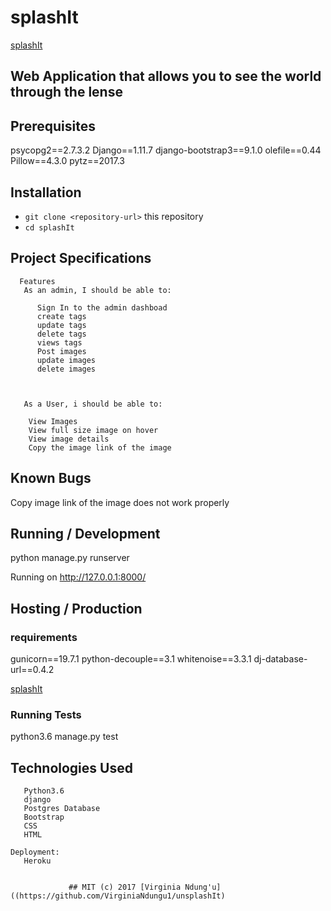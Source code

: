 # splashIt

[splashIt](https://github.com/VirginiaNdungu1/unsplashIt)
## Web Application that allows you to see the world through the lense

## Prerequisites
psycopg2==2.7.3.2
Django==1.11.7
django-bootstrap3==9.1.0
olefile==0.44
Pillow==4.3.0
pytz==2017.3

## Installation

* `git clone <repository-url>` this repository
* `cd splashIt`

## Project Specifications

      Features 
       As an admin, I should be able to:
       
          Sign In to the admin dashboad
          create tags
          update tags
          delete tags
          views tags
          Post images
          update images
          delete images
       
      
        
       As a User, i should be able to:
       
        View Images
        View full size image on hover
        View image details
        Copy the image link of the image
        
        
## Known Bugs
Copy image link of the image does not work properly

## Running / Development

python manage.py runserver

Running on http://127.0.0.1:8000/ 

## Hosting / Production

### requirements
gunicorn==19.7.1
python-decouple==3.1
whitenoise==3.3.1
dj-database-url==0.4.2

[splashIt](https://splashit.herokuapp.com/)


### Running Tests

python3.6 manage.py test

## Technologies Used
       Python3.6
       django
       Postgres Database
       Bootstrap
       CSS
       HTML

    Deployment:
       Heroku


                 ## MIT (c) 2017 [Virginia Ndung'u]((https://github.com/VirginiaNdungu1/unsplashIt)
